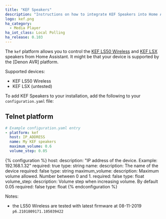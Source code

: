 ```yaml
---
title: "KEF Speakers"
description: "Instructions on how to integrate KEF Speakers into Home Assistant."
logo: kef.png
ha_category:
  - Media Player
ha_iot_class: Local Polling
ha_release: 0.103
---
```


The `kef` platform allows you to control the [KEF LS50 Wireless](https://international.kef.com/products/ls50-wireless) and [KEF LSX](https://international.kef.com/products/lsx) speakers
from Home Assistant. It might be that your device is supported by the [Denon AVR] platform.

Supported devices:

- KEF LS50 Wireless
- KEF LSX (untested)

To add KEF Speakers to your installation, add the following to your `configuration.yaml` file:

## Telnet platform

```yaml
# Example configuration.yaml entry
- platform: kef
  host: IP_ADDRESS
  name: My KEF speakers
  maximum_volume: 0.6
  volume_step: 0.05
```

{% configuration %}
host:
  description: "IP address of the device. Example: 192.168.1.32"
  required: true
  type: string
name:
  description: The name of the device
  required: false
  type: string
maximum_volume:
  description: Maximum volume allowed. Number between 0 and 1.
  required: false
  type: float
volume_step:
  description: Volume step when increasing volume. By default 0.05
  required: false
  type: float
{% endconfiguration %}

Notes:
- the LS50 Wireless are tested with latest firmware at 08-11-2019 `p6.2101809171.105039422`

[KEF Speakers]: /integrations/kef/
